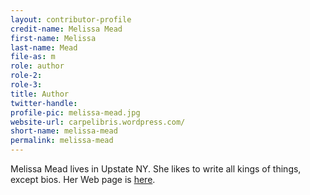 ```yaml
---
layout: contributor-profile
credit-name: Melissa Mead
first-name: Melissa
last-name: Mead
file-as: m
role: author
role-2:
role-3:
title: Author
twitter-handle:
profile-pic: melissa-mead.jpg
website-url: carpelibris.wordpress.com/
short-name: melissa-mead
permalink: melissa-mead
---
```

Melissa Mead lives in Upstate NY. She likes to write all kings of things, except bios. Her Web page is [here](http://carpelibris.wordpress.com/).
